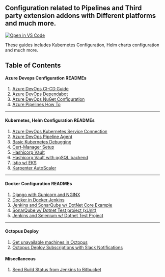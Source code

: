 ## Configuration related to Pipelines and Third party extension addons with Different platforms and much more.
[![Open in VS Code](https://img.shields.io/badge/preview%20in-vscode.dev-blue)](https://open.vscode.dev/meet86/configuration-readme)

These guides includes Kubernetes Configuration, Helm charts configuration and much more.

## Table of Contents

#### Azure Devops Configuration READMEs
1. [Azure DevOps CI-CD Guide](https://github.com/meet86/configuration-readme/blob/main/azure-devops-ci-cd-guide/README.md)
2. [Azure DevOps Dependabot](https://github.com/meet86/configuration-readme/blob/main/azure-devops-dependabot/README.md)
3. [Azure DevOps NuGet Configuration](https://github.com/meet86/configuration-readme/blob/main/azure-devops-nuget-config/README.md)
4. [Azure Pipelines How To](https://github.com/meet86/configuration-readme/blob/main/azure-pipelines-how-to/README.md)
<hr>

#### Kubernetes, Helm Configuration READMEs
1. [Azure DevOps Kubernetes Service Connection](https://github.com/meet86/configuration-readme/blob/main/azure-devops-kubernetes-service-connection/README.md)
2. [Azure DevOps Pipeline Agent](https://github.com/meet86/configuration-readme/blob/main/azure-pipeline-linux-k8s-agent/README.md)
3. [Basic Kubernetes Debugging](https://github.com/meet86/configuration-readme/blob/main/basic-kubernetes-debugging/README.md)
4. [Cert-Manager Setup](https://github.com/meet86/configuration-readme/blob/main/cert-manager-setup/README.md)
5. [Hashicorp Vault](https://github.com/meet86/configuration-readme/blob/main/hashicorp-vault-kubernetes/README.md)
6. [Hashicorp Vault with pgSQL backend](https://github.com/meet86/configuration-readme/tree/main/hashicorp-vault-pgsql-backend)
7. [Istio w/ EKS](https://github.com/meet86/configuration-readme/blob/main/istio-eks-setup/README.md)
8. [Karpenter AutoScaler](https://github.com/meet86/configuration-readme/blob/main/karpenter-autoscaler-eks/README.md)
<hr>

#### Docker Configuration READMEs
1. [Django with Gunicorn and NGINX](https://github.com/meet86/configuration-readme/tree/main/django-docker-gunicorn-nginx)
2. [Docker in Docker Jenkins](https://github.com/meet86/configuration-readme/tree/main/jenkins-dind)
3. [Jenkins and SonarQube w/ DotNet Core Example](https://github.com/meet86/configuration-readme/tree/main/jenkins-dind-sonarqube-dotnet-core)
4. [SonarQube w/ Dotnet Test project (xUnit)](https://github.com/meet86/configuration-readme/tree/main/dotnet-xunit-tests-sonarqube)
5. [Jenkins and Selenium w/ Dotnet Test Project](https://github.com/meet86/configuration-readme/tree/main/dotnet-selenium-jenkins-dind)
<hr>

#### Octopus Deploy
1. [Get unavailable machines in Octopus](https://github.com/meet86/configuration-readme/blob/main/octopus-get-unhealthy-machines/README.md)
2. [Octopus Deploy Subscriptions with Slack Notifications](https://github.com/meet86/configuration-readme/blob/main/octopus-lambda-slack-notification/README.md)

#### Miscellaneous
1. [Send Build Status from Jenkins to Bitbucket](https://github.com/meet86/configuration-readme/blob/main/jenkins-send-status-bitbucket/README.md)
   